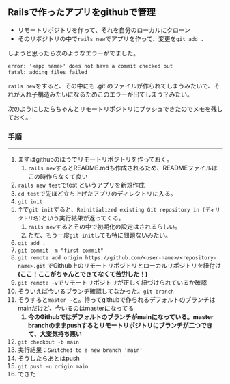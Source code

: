 ## Railsで作ったアプリをgithubで管理

- リモートリポジトリを作って、それを自分のローカルにクローン
- そのリポジトリの中で`rails new`でアプリを作って、変更を`git add .`

しようと思ったら次のようなエラーがでました。

```
error: '<app name>' does not have a commit checked out
fatal: adding files failed
```

`rails new`をすると、その中にも .git のファイルが作られてしまうみたいで、それが入れ子構造みたいになるためこのエラーが出てしまう？みたい。

次のようにしたらちゃんとリモートリポジトリにプッシュできたのでメモを残しておく。

### 手順
---

1. まずはgithubのほうでリモートリポジトリを作っておく。
    1. `rails new`するとREADME.mdも作成されるため、READMEファイルはこの時作らなくて良い
1. `rails new test`でtest というアプリを新規作成
2. `cd test`で先ほど立ち上げたアプリのディレクトリに入る。
3. `git init`
4. ↑で`git init`すると、`Reinitialized existing Git repository in (ディリクトリ名)`という実行結果が返ってくる。
    1. `rails new`するとその中で初期化の設定はされるらしい。
    2. ただ、もう一度`git init`しても特に問題ないみたい。
1. `git add .`
2. `git commit -m "first commit"`
3. `git remote add origin https://github.com/<user-name>/<repository-name>.git` でGithub上のリモートリポジトリとローカルリポジトリを紐付け **(ここ！ここがちゃんとできてなくて苦労した！)**
4. `git remote -v`でリモートリポジトリが正しく紐づけられているか確認
5. そういえば今いるブランチ確認してなかった。`git branch`
6. そうすると`master ~`と。待ってgithubで作られるデフォルトのブランチはmainだけど、今いるのはmasterになってる
    1. **今のGithubではデフォルトのブランチがmainになっている。master branchのままpushするとリモートリポジトリにブランチが二つできて、大変気持ち悪い**
8. `git checkout -b main`
9. 実行結果：`Switched to a new branch 'main'`
10. そうしたらあとはpush
11. `git push -u origin main`
12. できた
